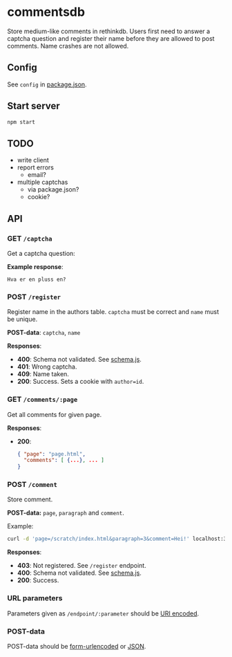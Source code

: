 # commentsdb
Store medium-like comments in rethinkdb. Users first need to answer a captcha question and register their name before they are allowed to post comments. Name crashes are not allowed.

## Config
See `config` in [package.json](package.json).

## Start server
```sh
npm start
```

## TODO
- write client
- report errors
  - email?
- multiple captchas
  - via package.json?
  - cookie?

## API

### GET `/captcha`
Get a captcha question:

**Example response**:
```
Hva er en pluss en?
```


### POST `/register`
Register name in the authors table. `captcha` must be correct and `name` must be unique.

**POST-data**: `captcha`, `name`

**Responses**:
- **400**: Schema not validated. See [schema.js](schema.js).
- **401**: Wrong captcha.
- **409**: Name taken.
- **200**: Success. Sets a cookie with `author=id`.


### GET `/comments/:page`
Get all comments for given page.

**Responses**:
- **200**:

  ```json
  { "page": "page.html",
    "comments": [ {...}, ... ]
  }
  ```


### POST `/comment`
Store comment.

**POST-data:** `page`, `paragraph` and `comment`.

Example:
```sh
curl -d 'page=/scratch/index.html&paragraph=3&comment=Hei!' localhost:3000/comment
```

**Responses**:
- **403**: Not registered. See `/register` endpoint.
- **400**: Schema not validated. See [schema.js](schema.js).
- **200**: Success.


### URL parameters
Parameters given as `/endpoint/:parameter` should be [URI encoded].

### POST-data
POST-data should be [form-urlencoded] or [JSON].

[URI encoded]: https://developer.mozilla.org/en-US/docs/Web/JavaScript/Reference/Global_Objects/encodeURIComponent
[form-urlencoded]: http://www.w3.org/TR/html401/interact/forms.html#h-17.13.4.1
[JSON]: http://stackoverflow.com/questions/7172784/how-to-post-json-data-with-curl-from-terminal-commandline-to-test-spring-rest?answertab=votes#tab-top
